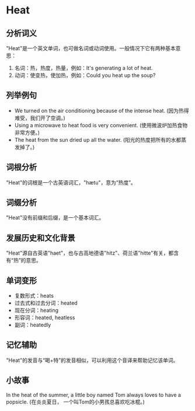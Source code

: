 # Heat

## 分析词义

  

"Heat"是一个英文单词，也可做名词或动词使用。一般情况下它有两种基本意思：

  

1.  名词：热，热度，热量，例如：It's generating a lot of heat.
2.  动词：使变热，使加热，例如：Could you heat up the soup?

  

## 列举例句

  

*   We turned on the air conditioning because of the intense heat. (因为热得难受，我们开了空调。)
*   Using a microwave to heat food is very convenient. (使用微波炉加热食物非常方便。)
*   The heat from the sun dried up all the water. (阳光的热度把所有的水都蒸发掉了。)

  

## 词根分析

  

"Heat"的词根是一个古英语词汇，"hætu"，意为“热度”。

  

## 词缀分析

  

"Heat"没有前缀和后缀，是一个基本词汇。

  

## 发展历史和文化背景

  

"Heat"源自古英语"haet"，也与古高地德语"hitz"、荷兰语"hitte"有关，都含有“热”的意思。

  

## 单词变形

  

*   复数形式：heats
*   过去式和过去分词：heated
*   现在分词：heating
*   形容词：heated, heatless
*   副词：heatedly

  

## 记忆辅助

  

"Heat"的发音与“喝+特”的发音相似，可以利用这个音译来帮助记忆该单词。

  

## 小故事

  

In the heat of the summer, a little boy named Tom always loves to have a popsicle. (在炎炎夏日， 一个叫Tom的小男孩总喜欢吃冰棍。)
